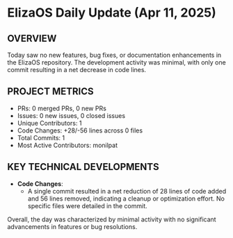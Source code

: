 # ElizaOS Daily Update (Apr 11, 2025)

## OVERVIEW 
Today saw no new features, bug fixes, or documentation enhancements in the ElizaOS repository. The development activity was minimal, with only one commit resulting in a net decrease in code lines.

## PROJECT METRICS
- PRs: 0 merged PRs, 0 new PRs
- Issues: 0 new issues, 0 closed issues
- Unique Contributors: 1
- Code Changes: +28/-56 lines across 0 files
- Total Commits: 1
- Most Active Contributors: monilpat

## KEY TECHNICAL DEVELOPMENTS
- **Code Changes**: 
  - A single commit resulted in a net reduction of 28 lines of code added and 56 lines removed, indicating a cleanup or optimization effort. No specific files were detailed in the commit.

Overall, the day was characterized by minimal activity with no significant advancements in features or bug resolutions.